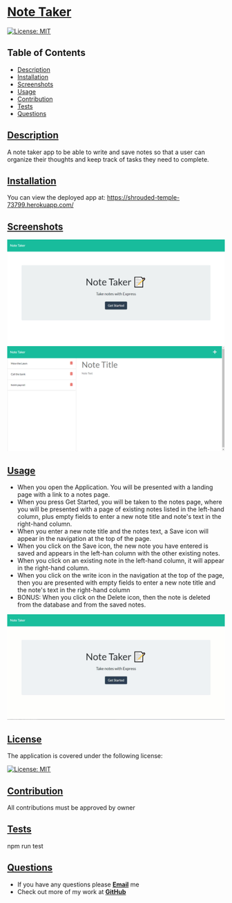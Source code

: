 # [Note Taker](https://github.com/wwstrothe/zookeepr)

  [![License: MIT](https://img.shields.io/badge/License-MIT-yellow.svg)](https://opensource.org/licenses/MIT)

  ## Table of Contents
  
  * [Description](#description)
  * [Installation](#installation)
  * [Screenshots](#screenshots)
  * [Usage](#usage)
  * [Contribution](#contribution)
  * [Tests](#tests)
  * [Questions](#questions)
  
  
  ## [Description](#table-of-contents)

  A note taker app to be able to write and save notes so that a user can organize their thoughts and keep track of tasks they need to complete.
  
  
  ## [Installation](#table-of-contents)
  
  You can view the deployed app at: https://shrouded-temple-73799.herokuapp.com/

  ## [Screenshots](#table-of-contents)
  ![homepage](./assets/homepage.png)
  ![notespage](./assets/notespage.png)
  
  ## [Usage](#table-of-contents)
  
  - When you open the Application. You will be presented with a landing page with a link to a notes page. 
  - When you press Get Started, you will be taken to the notes page, where you will be presented with a page of existing notes listed in the left-hand column, plus empty fields to enter a new note title and note's text in the right-hand column.
  - When you enter a new note title and the notes text, a Save icon will appear in the navigation at the top of the page. 
  - When you click on the Save icon, the new note you have entered is saved and appears in the left-han column with the other existing notes.
  - When you click on an existing note in the left-hand column, it will appear in the right-hand column.
  - When you click on the write icon in the navigation at the top of the page, then you are presented with empty fields to enter a new note title and the note's text in the right-hand column
  - BONUS: When you click on the Delete icon, then the note is deleted from the database and from the saved notes.

  ![usage gif](./assets/usage.gif)
  
  ## [License](#table-of-contents)

  The application is covered under the following license:

  [![License: MIT](https://img.shields.io/badge/License-MIT-yellow.svg)](https://opensource.org/licenses/MIT)
  
  ## [Contribution](#table-of-contents)

  All contributions must be approved by owner
  
  ## [Tests](#table-of-contents)
  
  npm run test
  
  ## [Questions](#table-of-contents)
  
  * If you have any questions please [**Email**](mailto:williamstrothe@gmail.com) me
  * Check out more of my work at [**GitHub**](https://www.github.com/wwstrothe)